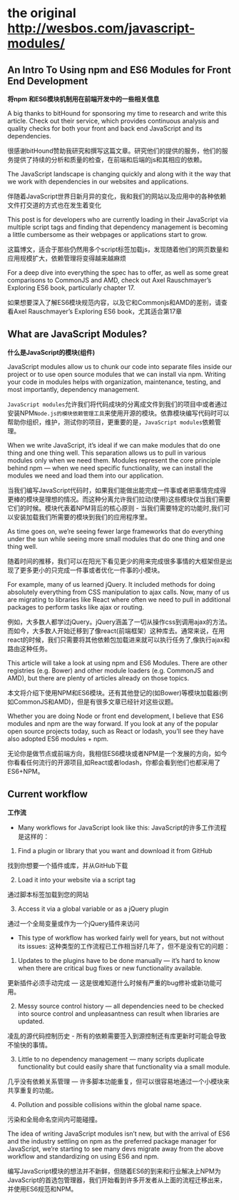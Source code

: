 # the original http://wesbos.com/javascript-modules/
## An Intro To Using npm and ES6 Modules for Front End Development
**将npm 和ES6模块机制用在前端开发中的一些相关信息**

  A big thanks to bitHound for sponsoring my time to research and write this article. Check out their service, which provides continuous analysis and quality checks for both your front and back end JavaScript and its dependencies.

  很感谢bitHound赞助我研究和撰写这篇文章。研究他们的提供的服务，他们的服务提供了持续的分析和质量的检查，在前端和后端的js和其相应的依赖。

  The JavaScript landscape is changing quickly and along with it the way that we work with dependencies in our websites and applications.

  伴随着JavaScript世界日新月异的变化，我和我们的网站以及应用中的各种依赖文件打交道的方式也在发生着变化

  This post is for developers who are currently loading in their JavaScript via multiple script tags and finding that dependency management is becoming a little cumbersome as their webpages or applications start to grow.

  这篇博文，适合于那些仍然用多个script标签加载js，发现随着他们的网页数量和应用规模扩大，依赖管理将变得越来越麻烦

  For a deep dive into everything the spec has to offer, as well as some great comparisons to CommonJS and AMD, check out Axel Rauschmayer’s Exploring ES6 book, particularly chapter 17.
  
  如果想要深入了解ES6模块规范内容，以及它和Commonjs和AMD的差别，请查看Axel Rauschmayer’s Exploring ES6 book，尤其适合第17章

## What are JavaScript Modules?
**什么是JavaScript的模块(组件)**

  JavaScript modules allow us to chunk our code into separate files inside our project or to use open source modules that we can install via npm. Writing your code in modules helps with organization, maintenance, testing, and most importantly, dependency management.

  `JavaScript modules`允许我们将代码成块的分离成文件到我们的项目中或者通过安装NPM`Node.js的模块依赖管理工具`来使用开源的模块。依靠模块编写代码时可以帮助你组织，维护，测试你的项目，更重要的是，`JavaScript modules`依赖管理。
  
  When we write JavaScript, it’s ideal if we can make modules that do one thing and one thing well. This separation allows us to pull in various modules only when we need them. Modules represent the core principle behind npm — when we need specific functionality, we can install the modules we need and load them into our application.
  
  当我们编写JavaScript代码时，如果我们能做出能完成一件事或者把事情完成得更棒的模块是理想的情况。而这种分离允许我们拉动(使用)这些模块仅当我们需要它们的时候。模块代表着NPM背后的核心原则 - 当我们需要特定的功能时,我们可以安装加载我们所需要的模块到我们的应用程序里。
  
  As time goes on, we’re seeing fewer large frameworks that do everything under the sun while seeing more small modules that do one thing and one thing well.
  
  随着时间的推移，我们可以在阳光下看见更少的用来完成很多事情的大框架但是出现了更多更小的只完成一件事或者优化一件事的小模块。
  
  For example, many of us learned jQuery. It included methods for doing absolutely everything from CSS manipulation to ajax calls. Now, many of us are migrating to libraries like React where often we need to pull in additional packages to perform tasks like ajax or routing.
  
  例如，大多数人都学过jQuery。jQuery涵盖了一切从操作css到调用ajax的方法。而如今，大多数人开始迁移到了像react(前端框架）这种库去。通常来说，在用react的时候，我们只需要将其他依赖包加载进来就可以执行任务了,像执行ajax和路由这种任务。

  This article will take a look at using npm and ES6 Modules. There are other registries (e.g. Bower) and other module loaders (e.g. CommonJS and AMD), but there are plenty of articles already on those topics.
  
  本文将介绍下使用NPM和ES6模块。还有其他登记的(如Bower)等模块加载器(例如CommonJS和AMD)，但是有很多文章已经针对这些议题。

  Whether you are doing Node or front end development, I believe that ES6 modules and npm are the way forward. If you look at any of the popular open source projects today, such as React or lodash, you’ll see they have also adopted ES6 modules + npm.
  
  无论你是做节点或前端方向，我相信ES6模块或者NPM是一个发展的方向，如今你看看任何流行的开源项目,如React或者lodash，你都会看到他们也都采用了ES6+NPM。
  
## Current workflow
**工作流**

- Many workflows for JavaScript look like this:
  JavaScript的许多工作流程是这样的：

1. Find a plugin or library that you want and download it from GitHub
  
  找到你想要一个插件或库，并从GitHub下载

2. Load it into your website via a script tag

  通过脚本标签加载到您的网站
  
3. Access it via a global variable or as a jQuery plugin

  通过一个全局变量或作为一个jQuery插件来访问

- This type of workflow has worked fairly well for years, but not without its issues:
  这种类型的工作流程已工作相当好几年了，但不是没有它的问题：
 
1. Updates to the plugins have to be done manually — it’s hard to know when there are critical bug fixes or new functionality available.
 
  更新插件必须手动完成 — 这是很难知道什么时候有严重的bug修补或新功能可用。

2. Messy source control history — all dependencies need to be checked into source control and unpleasantness can result when libraries are updated.

  凌乱的源代码控制历史 - 所有的依赖需要签入到源控制还有库更新时可能会导致不愉快的事情。
  
3. Little to no dependency management — many scripts duplicate functionality but could easily share that functionality via a small module.

  几乎没有依赖关系管理 — 许多脚本功能重复，但可以很容易地通过一个小模块来共享重复的功能。
  
4. Pollution and possible collisions within the global name space.
 
  污染和全局命名空间内可能碰撞。

  The idea of writing JavaScript modules isn’t new, but with the arrival of ES6 and the industry settling on npm as the preferred package manager for JavaScript, we’re starting to see many devs migrate away from the above workflow and standardizing on using ES6 and npm.
  
  编写JavaScript模块的想法并不新鲜，但随着ES6的到来和行业解决上NPM为JavaScript的首选包管理器，我们开始看到许多开发者从上面的流程迁移出来，并使用ES6规范和NPM。
